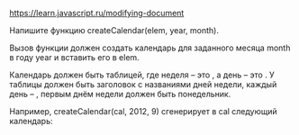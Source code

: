 
https://learn.javascript.ru/modifying-document

Напишите функцию createCalendar(elem, year, month).

Вызов функции должен создать календарь для заданного месяца month в году year и вставить его в elem.

Календарь должен быть таблицей, где неделя – это <tr>, а день – это <td>. У таблицы должен быть заголовок с названиями дней недели, каждый день – <th>, первым днём недели должен быть понедельник.

Например, createCalendar(cal, 2012, 9) сгенерирует в cal следующий календарь: